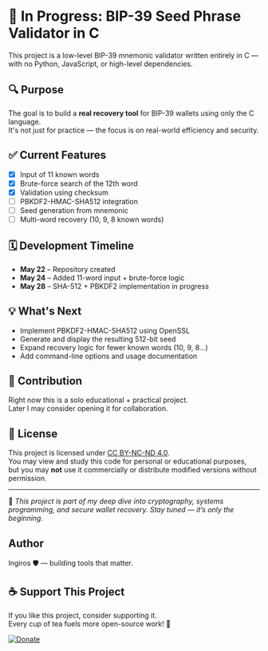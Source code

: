 # 🚧 In Progress: BIP-39 Seed Phrase Validator in C

This project is a low-level BIP-39 mnemonic validator written entirely in C — with no Python, JavaScript, or high-level dependencies.

## 🔍 Purpose
The goal is to build a **real recovery tool** for BIP-39 wallets using only the C language.  
It's not just for practice — the focus is on real-world efficiency and security.

## ✅ Current Features
- [x] Input of 11 known words
- [x] Brute-force search of the 12th word
- [x] Validation using checksum
- [ ] PBKDF2-HMAC-SHA512 integration
- [ ] Seed generation from mnemonic
- [ ] Multi-word recovery (10, 9, 8 known words)

## 🗓️ Development Timeline
- **May 22** – Repository created
- **May 24** – Added 11-word input + brute-force logic
- **May 28** – SHA-512 + PBKDF2 implementation in progress

## 💡 What's Next
- Implement PBKDF2-HMAC-SHA512 using OpenSSL
- Generate and display the resulting 512-bit seed
- Expand recovery logic for fewer known words (10, 9, 8...)
- Add command-line options and usage documentation

## 🤝 Contribution
Right now this is a solo educational + practical project.  
Later I may consider opening it for collaboration.

## 🧾 License

This project is licensed under [CC BY-NC-ND 4.0](https://creativecommons.org/licenses/by-nc-nd/4.0/).  
You may view and study this code for personal or educational purposes,  
but you may **not** use it commercially or distribute modified versions without permission.

---

💬 *This project is part of my deep dive into cryptography, systems programming, and secure wallet recovery. Stay tuned — it’s only the beginning.*

## Author
Ingiros 🛡️ — building tools that matter.

## ☕ Support This Project

If you like this project, consider supporting it.  
Every cup of tea fuels more open-source work! 🍵

[![Donate](https://img.shields.io/badge/Donate-support-green)](https://donate.example.com)
